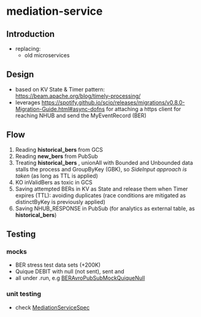 # mediation-service

## Introduction

- replacing:
    - old microservices

## Design

- based on KV State & Timer pattern: https://beam.apache.org/blog/timely-processing/
- leverages https://spotify.github.io/scio/releases/migrations/v0.8.0-Migration-Guide.html#async-dofns for attaching a
  https client for reaching NHUB and send the MyEventRecord (BER)

## Flow

1. Reading **historical_bers** from GCS
2. Reading **new_bers** from PubSub
3. Treating **historical_bers** , unionAll with Bounded and Unbounded data stalls the process and GroupByKey (GBK), so
   _SideInput approach is taken_ (as long as TTL is applied)
4. KO inValidBers as toxic in GCS
5. Saving attempted BERs in KV as State and release them when Timer expires (TTL): avoiding duplicates (race conditions
   are mitigated as distinctByKey is previously applied)
6. Saving NHUB_RESPONSE in PubSub (for analytics as external table, as **historical_bers**)
   <br />

## Testing

### mocks

- BER stress test data sets (+200K)
- Quique DEBIT with null (not sent), sent and
- all under .run, e.g [BERAvroPubSubMockQuiqueNull](.run/BERAvroPubSubMockQuiqueNull.run.xml)
  <br />

### unit testing

- check [MediationServiceSpec](src/test/scala/pwcclakees/mediation/MediationServiceSpec.scala)
  <br />



